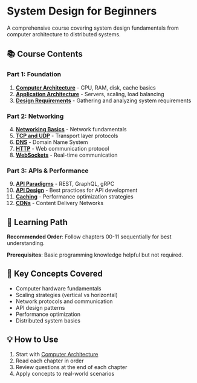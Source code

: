 # System Design for Beginners

A comprehensive course covering system design fundamentals from computer architecture to distributed systems.

## 📚 Course Contents

### Part 1: Foundation
1. **[Computer Architecture](./00-computer-architecture.md)** - CPU, RAM, disk, cache basics
2. **[Application Architecture](./01-application-architecture.md)** - Servers, scaling, load balancing
3. **[Design Requirements](./02-design-requirements.md)** - Gathering and analyzing system requirements

### Part 2: Networking
4. **[Networking Basics](./03-networking-basics.md)** - Network fundamentals
5. **[TCP and UDP](./04-tcp-and-udp.md)** - Transport layer protocols
6. **[DNS](./05.-dns.md)** - Domain Name System
7. **[HTTP](./06-http.md)** - Web communication protocol
8. **[WebSockets](./07-websockets.md)** - Real-time communication

### Part 3: APIs & Performance
9. **[API Paradigms](./08-api-paradigms.md)** - REST, GraphQL, gRPC
10. **[API Design](./09-api-design.md)** - Best practices for API development
11. **[Caching](./10-caching.md)** - Performance optimization strategies
12. **[CDNs](./11-CDNs.md)** - Content Delivery Networks

## 🎯 Learning Path

**Recommended Order**: Follow chapters 00-11 sequentially for best understanding.

**Prerequisites**: Basic programming knowledge helpful but not required.

## 🔑 Key Concepts Covered

- Computer hardware fundamentals
- Scaling strategies (vertical vs horizontal)
- Network protocols and communication
- API design patterns
- Performance optimization
- Distributed system basics

## 💡 How to Use

1. Start with [Computer Architecture](./00-computer-architecture.md)
2. Read each chapter in order
3. Review questions at the end of each chapter
4. Apply concepts to real-world scenarios